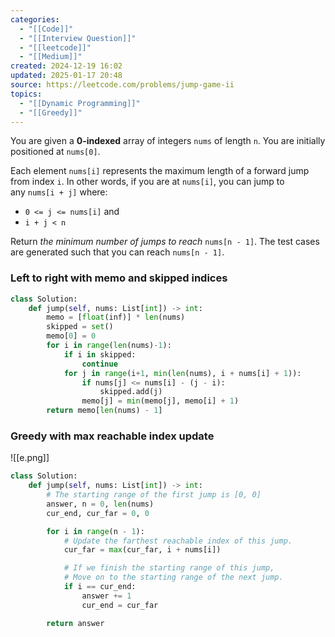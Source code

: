 ```yaml
---
categories:
  - "[[Code]]"
  - "[[Interview Question]]"
  - "[[leetcode]]"
  - "[[Medium]]"
created: 2024-12-19 16:02
updated: 2025-01-17 20:48
source: https://leetcode.com/problems/jump-game-ii
topics:
  - "[[Dynamic Programming]]"
  - "[[Greedy]]"
---
```

You are given a **0-indexed** array of integers `nums` of length `n`. You are initially positioned at `nums[0]`.

Each element `nums[i]` represents the maximum length of a forward jump from index `i`. In other words, if you are at `nums[i]`, you can jump to any `nums[i + j]` where:

- `0 <= j <= nums[i]` and
- `i + j < n`

Return _the minimum number of jumps to reach_ `nums[n - 1]`. The test cases are generated such that you can reach `nums[n - 1]`.

### Left to right with memo and skipped indices
```python
class Solution:
    def jump(self, nums: List[int]) -> int:
        memo = [float(inf)] * len(nums)
        skipped = set()
        memo[0] = 0
        for i in range(len(nums)-1):
            if i in skipped:
                continue
            for j in range(i+1, min(len(nums), i + nums[i] + 1)):
                if nums[j] <= nums[i] - (j - i):
                    skipped.add(j)
                memo[j] = min(memo[j], memo[i] + 1)
        return memo[len(nums) - 1]
``` 

### Greedy with max reachable index update
![[e.png]]
```python
class Solution:
    def jump(self, nums: List[int]) -> int:
        # The starting range of the first jump is [0, 0]
        answer, n = 0, len(nums)
        cur_end, cur_far = 0, 0

        for i in range(n - 1):
            # Update the farthest reachable index of this jump.
            cur_far = max(cur_far, i + nums[i])

            # If we finish the starting range of this jump,
            # Move on to the starting range of the next jump.
            if i == cur_end:
                answer += 1
                cur_end = cur_far

        return answer
```
